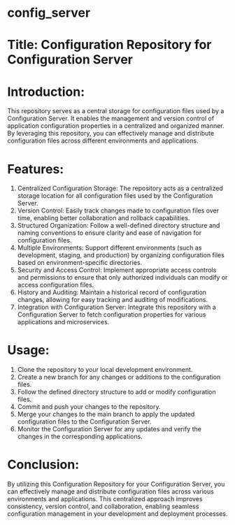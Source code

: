 # config_server

# Title: Configuration Repository for Configuration Server

# Introduction:
This repository serves as a central storage for configuration files used by a Configuration Server. It enables the management and version control of application configuration properties in a centralized and organized manner. By leveraging this repository, you can effectively manage and distribute configuration files across different environments and applications.

# Features:
1. Centralized Configuration Storage: The repository acts as a centralized storage location for all configuration files used by the Configuration Server.
2. Version Control: Easily track changes made to configuration files over time, enabling better collaboration and rollback capabilities.
3. Structured Organization: Follow a well-defined directory structure and naming conventions to ensure clarity and ease of navigation for configuration files.
4. Multiple Environments: Support different environments (such as development, staging, and production) by organizing configuration files based on environment-specific directories.
5. Security and Access Control: Implement appropriate access controls and permissions to ensure that only authorized individuals can modify or access configuration files.
6. History and Auditing: Maintain a historical record of configuration changes, allowing for easy tracking and auditing of modifications.
7. Integration with Configuration Server: Integrate this repository with a Configuration Server to fetch configuration properties for various applications and microservices.

# Usage:
1. Clone the repository to your local development environment.
2. Create a new branch for any changes or additions to the configuration files.
3. Follow the defined directory structure to add or modify configuration files.
4. Commit and push your changes to the repository.
5. Merge your changes to the main branch to apply the updated configuration files to the Configuration Server.
6. Monitor the Configuration Server for any updates and verify the changes in the corresponding applications.



# Conclusion:
By utilizing this Configuration Repository for your Configuration Server, you can effectively manage and distribute configuration files across various environments and applications. This centralized approach improves consistency, version control, and collaboration, enabling seamless configuration management in your development and deployment processes.
